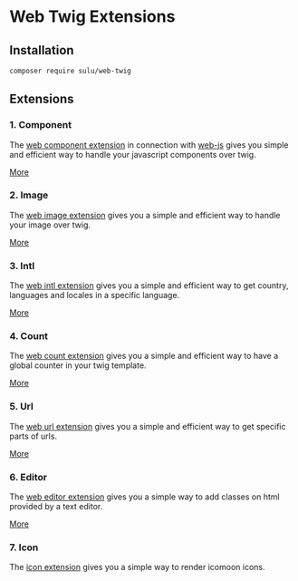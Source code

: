 # Web Twig Extensions

## Installation

```bash
composer require sulu/web-twig
```

## Extensions

### 1. Component

The [web component extension](docs/component.md) in connection with [web-js](https://github.com/sulu/web-js)
gives you simple and efficient way to handle your javascript components over twig.

[More](docs/component.md)

### 2. Image

The [web image extension](docs/image.md) gives you a simple and efficient way to handle your image over twig.

[More](docs/image.md)

### 3. Intl

The [web intl extension](docs/intl.md) gives you a simple and efficient way to get country, languages and locales in a specific language.

[More](docs/intl.md)

### 4. Count

The [web count extension](docs/count.md) gives you a simple and efficient way to have a global counter in your twig template.

[More](docs/count.md)

### 5. Url

The [web url extension](docs/url.md) gives you a simple and efficient way to get specific parts of urls.

[More](docs/url.md)

### 6. Editor

The [web editor extension](docs/editor.md) gives you a simple way to add classes on html provided by a text editor.

[More](docs/editor.md)

### 7. Icon

The [icon extension](docs/icon.md) gives you a simple way to render icomoon icons.
